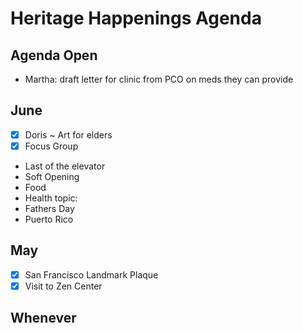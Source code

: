 # Heritage Happenings Agenda

## Agenda Open

* Martha: draft letter for clinic from PCO on meds they can provide

## June

* [x] Doris ~ Art for elders
* [x] Focus Group
* Last of the elevator
* Soft Opening
* Food
* Health topic:
* Fathers Day
* Puerto Rico



## May

* [x] San Francisco Landmark Plaque
* [x] Visit to Zen Center

## Whenever

